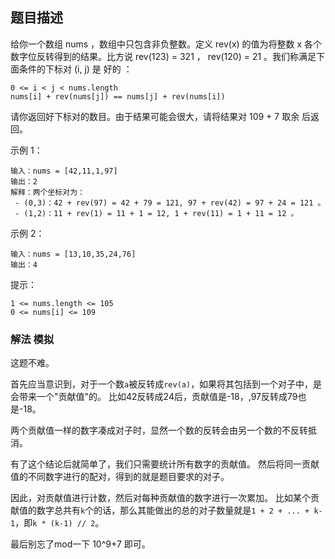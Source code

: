 ## 题目描述
给你一个数组 nums ，数组中只包含非负整数。定义 rev(x) 的值为将整数 x 各个数字位反转得到的结果。比方说 rev(123) = 321 ， rev(120) = 21 。我们称满足下面条件的下标对 (i, j) 是 好的 ：
```
0 <= i < j < nums.length
nums[i] + rev(nums[j]) == nums[j] + rev(nums[i])
```
请你返回好下标对的数目。由于结果可能会很大，请将结果对 109 + 7 取余 后返回。

示例 1：
```
输入：nums = [42,11,1,97]
输出：2
解释：两个坐标对为：
 - (0,3)：42 + rev(97) = 42 + 79 = 121, 97 + rev(42) = 97 + 24 = 121 。
 - (1,2)：11 + rev(1) = 11 + 1 = 12, 1 + rev(11) = 1 + 11 = 12 。
 ```
示例 2：
```
输入：nums = [13,10,35,24,76]
输出：4
```

提示：
```
1 <= nums.length <= 105
0 <= nums[i] <= 109
```

### 解法 模拟
这题不难。

首先应当意识到，对于一个数`a`被反转成`rev(a)`，如果将其包括到一个对子中，是会带来一个"贡献值"的。
比如42反转成24后，贡献值是-18，,97反转成79也是-18。

两个贡献值一样的数字凑成对子时，显然一个数的反转会由另一个数的不反转抵消。

有了这个结论后就简单了，我们只需要统计所有数字的贡献值。
然后将同一贡献值的不同数字进行的配对，得到的就是题目要求的对子。

因此，对贡献值进行计数，然后对每种贡献值的数字进行一次累加。
比如某个贡献值的数字总共有`k`个的话，那么其能做出的总的对子数量就是`1 + 2 + ... + k-1`，即`k * (k-1) // 2`。

最后别忘了mod一下 10^9+7 即可。